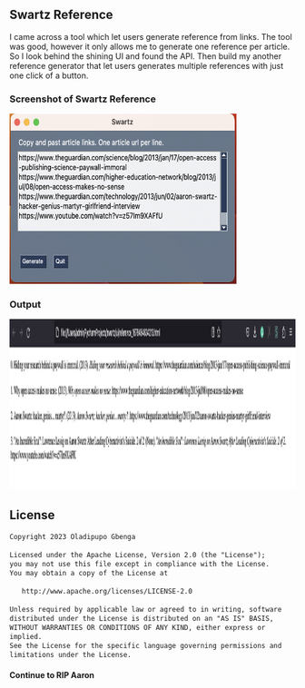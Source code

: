 ## Swartz Reference

I came across a tool which let users generate reference from links. The tool was good, however it only allows me to generate one reference per article. So I look behind the shining UI and found the API. Then build my another reference generator that let users generates multiple references with just one click of a button.

### Screenshot of Swartz Reference
<img src="/screenshots/swartz_window.png" width="400px" height="300px"/>

### Output
<img src="/screenshots/output.png" width="800px" height="300px"/>

License
-------

    Copyright 2023 Oladipupo Gbenga

    Licensed under the Apache License, Version 2.0 (the "License");
    you may not use this file except in compliance with the License.
    You may obtain a copy of the License at

       http://www.apache.org/licenses/LICENSE-2.0

    Unless required by applicable law or agreed to in writing, software
    distributed under the License is distributed on an "AS IS" BASIS,
    WITHOUT WARRANTIES OR CONDITIONS OF ANY KIND, either express or implied.
    See the License for the specific language governing permissions and
    limitations under the License.

#### Continue to RIP Aaron